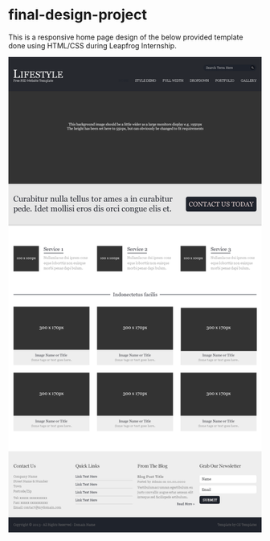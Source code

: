 # final-design-project

This is a responsive home page design of the below provided template done using HTML/CSS during Leapfrog Internship.

![Template](./images/template.png?raw=true "Title")
